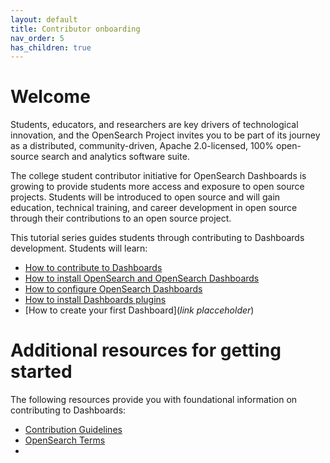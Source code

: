 ```yaml
---
layout: default
title: Contributor onboarding
nav_order: 5
has_children: true
---
```


# Welcome

Students, educators, and researchers are key drivers of technological innovation, and the OpenSearch Project invites you to be part of its journey as a distributed, community-driven, Apache 2.0-licensed, 100% open-source search and analytics software suite. 

The college student contributor initiative for OpenSearch Dashboards is growing to provide students more access and exposure to open source projects. Students will be introduced to open source and will gain education, technical training, and career development in open source through their contributions to an open source project.  

This tutorial series guides students through contributing to Dashboards development. Students will learn:

- [How to contribute to Dashboards](https://github.com/opensearch-project/OpenSearch-Dashboards)
- [How to install OpenSearch and OpenSearch Dashboards](https://opensearch.org/docs/latest/quickstart/) 
- [How to configure OpenSearch Dashboards](https://opensearch.org/docs/latest/install-and-configure/install-dashboards/index/)
- [How to install Dashboards plugins](https://opensearch.org/docs/latest/install-and-configure/install-dashboards/plugins/)
- [How to create your first Dashboard](_link placceholder_)

# Additional resources for getting started

The following resources provide you with foundational information on contributing to Dashboards:

- [Contribution Guidelines](https://github.com/opensearch-project/OpenSearch-Dashboards/blob/main/CONTRIBUTING.md)
- [OpenSearch Terms](https://github.com/opensearch-project/documentation-website/blob/main/TERMS.md)
- 